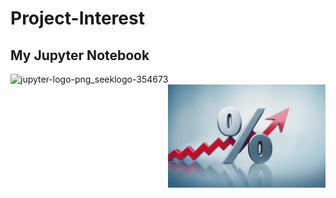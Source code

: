 # Project-Interest
## My Jupyter Notebook 
![jupyter-logo-png_seeklogo-354673](https://github.com/user-attachments/assets/85abea95-d18d-40fa-bd24-fe81f8e15e7f)
<img src="1280-840-lihva.jpg" width="50%" style="float:right;"/>
